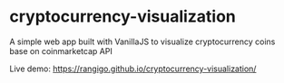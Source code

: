 # cryptocurrency-visualization

A simple web app built with VanillaJS to visualize cryptocurrency coins base on coinmarketcap API

Live demo: https://rangigo.github.io/cryptocurrency-visualization/
